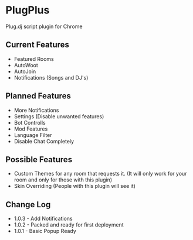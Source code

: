 PlugPlus
=====

Plug.dj script plugin for Chrome

Current Features
------------------------
* Featured Rooms
* AutoWoot
* AutoJoin
* Notifications (Songs and DJ's) 

Planned Features
------------------------
* More Notifications
* Settings (Disable unwanted features)
* Bot Controlls
* Mod Features
* Language Filter
* Disable Chat Completely

Possible Features
------------------------
* Custom Themes for any room that requests it. (It will only work for your room and only for those with this plugin)
* Skin Overriding (People with this plugin will see it)


Change Log
------------------------
* 1.0.3 - Add Notifications
* 1.0.2 - Packed and ready for first deployment
* 1.0.1 - Basic Popup Ready
